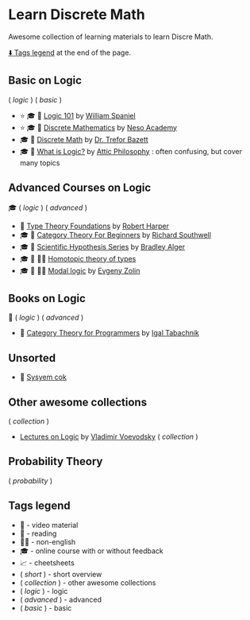 # Learn Discrete Math

Awesome collection of learning materials to learn Discre Math.

[:arrow_down: Tags legend](#tags-legend) at the end of the page.

<!-- - :movie_camera: []() by []() -->
<!-- - :mortar_board: :movie_camera: []() by []() -->

## Basic on Logic

( _logic_ ) ( _basic_ )

- :star: :mortar_board: :movie_camera: [Logic 101](https://www.youtube.com/playlist?list=PLKI1h_nAkaQq5MDWlKXu0jeZmLDt-51on) by [William Spaniel](https://www.youtube.com/@Gametheory101)
- :star: :mortar_board: :movie_camera: [Discrete Mathematics](https://www.youtube.com/playlist?list=PLBlnK6fEyqRhqJPDXcvYlLfXPh37L89g3) by [Neso Academy](https://www.youtube.com/@nesoacademy)
- :mortar_board: :movie_camera: [Discrete Math](https://www.youtube.com/playlist?list=PLHXZ9OQGMqxersk8fUxiUMSIx0DBqsKZS) by [Dr. Trefor Bazett](https://www.youtube.com/@DrTrefor)
- :mortar_board: :movie_camera: [What is Logic?](https://www.youtube.com/playlist?list=PLwSlKSRwxX0pRuq6FU8DOvnl_v0RsF2VL) by [Attic Philosophy](https://www.youtube.com/@AtticPhilosophy) : often confusing, but cover many topics

## Advanced Courses on Logic

:mortar_board: ( _logic_ ) ( _advanced_ )

- :movie_camera: [Type Theory Foundations](https://www.youtube.com/playlist?list=PLGCr8P_YncjXRzdGq2SjKv5F2J8HUFeqN) by [Robert Harper](https://www.youtube.com/user/nrolland/videos)
- :mortar_board: :movie_camera: [Category Theory For Beginners](https://www.youtube.com/playlist?list=PLCTMeyjMKRkoS699U0OJ3ymr3r01sI08l) by [Richard Southwell](https://www.youtube.com/playlist?list=PLCTMeyjMKRkoS699U0OJ3ymr3r01sI08l)
- :mortar_board: :movie_camera: [Scientific Hypothesis Series](https://www.youtube.com/playlist?list=PLO_C4TCHwTpTLsz2BCvgKpr0DoA7aUjD1) by [Bradley Alger](https://www.youtube.com/c/BradleyAlgerScientificHypothesis)
- :mortar_board: :movie_camera: __:pirate_flag:__ [Homotopic theory of types](https://www.youtube.com/channel/UCKjg3udGxUrfI1T1pEiyQYg/videos)
- :mortar_board: :movie_camera: __:pirate_flag:__ [Modal logic](https://www.youtube.com/playlist?list=PL6ZCZFyULOwdbfLz8m420557NSQXl8ETz) by [Evgeny Zolin](https://www.youtube.com/channel/UCJiMXWT9STtRWV5PiDaKg3w/videos)

## Books on Logic

:book: ( _logic_ ) ( _advanced_ )

- :book: [Category Theory for Programmers](https://github.com/hmemcpy/milewski-ctfp-pdf) by [Igal Tabachnik](https://github.com/hmemcpy)

## Unsorted

- :movie_camera: [Sysyem cok](http://www.mathnet.ru/php/presentation.phtml?option_lang=rus&presentid=9545)

## Other awesome collections

( _collection_ )

- [Lectures on Logic](https://www.math.ias.edu/vladimir/Lectures) by [Vladimir Voevodsky](https://www.math.ias.edu/vladimir/home) ( _collection_ )

## Probability Theory

( _probability_ )

## Tags legend

- :movie_camera: - video material
- :page_facing_up: - reading
- __:pirate_flag:__ - non-english
- :mortar_board: - online course with or without feedback
- :chart_with_upwards_trend: - cheetsheets
- ( _short_ ) - short overview
- ( _collection_ ) - other awesome collections
- ( _logic_ ) - logic
- ( _advanced_ ) - advanced
- ( _basic_ ) - basic
